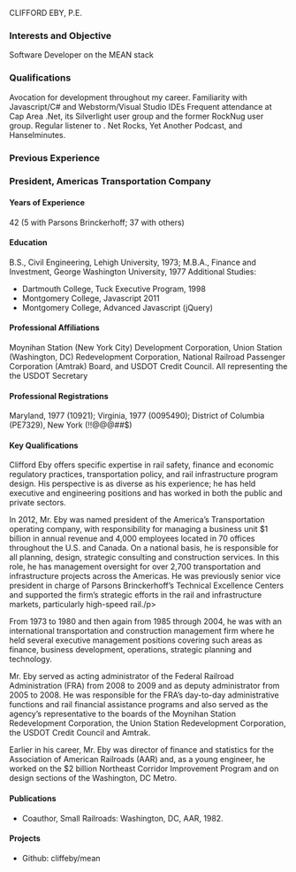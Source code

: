 CLIFFORD EBY, P.E.

### Interests and Objective

Software Developer on the MEAN stack

### Qualifications

Avocation for development throughout my career. Familiarity with Javascript/C# and Webstorm/Visual Studio IDEs Frequent attendance at Cap Area .Net, its Silverlight user group and the former RockNug user group. Regular listener to . Net Rocks, Yet Another Podcast, and Hanselminutes.

### Previous Experience

### President, Americas Transportation Company

<section>

#### Years of Experience

42 (5 with Parsons Brinckerhoff; 37 with others)</section>

#### Education

B.S., Civil Engineering, Lehigh University, 1973; M.B.A., Finance and Investment, George Washington University, 1977 Additional Studies:

*   Dartmouth College, Tuck Executive Program, 1998
*   Montgomery College, Javascript 2011
*   Montgomery College, Advanced Javascript (jQuery)

<section>

#### Professional Affiliations

Moynihan Station (New York City) Development Corporation, Union Station (Washington, DC) Redevelopment Corporation, National Railroad Passenger Corporation (Amtrak) Board, and USDOT Credit Council. All representing the the USDOT Secretary</section>

<section>

#### Professional Registrations

Maryland, 1977 (10921); Virginia, 1977 (0095490); District of Columbia (PE7329), New York (!!@@@##$)</section>

<section>

#### Key Qualifications

Clifford Eby offers specific expertise in rail safety, finance and economic regulatory practices, transportation policy, and rail infrastructure program design. His perspective is as diverse as his experience; he has held executive and engineering positions and has worked in both the public and private sectors.

In 2012, Mr. Eby was named president of the America’s Transportation operating company, with responsibility for managing a business unit $1 billion in annual revenue and 4,000 employees located in 70 offices throughout the U.S. and Canada. On a national basis, he is responsible for all planning, design, strategic consulting and construction services. In this role, he has management oversight for over 2,700 transportation and infrastructure projects across the Americas. He was previously senior vice president in charge of Parsons Brinckerhoff’s Technical Excellence Centers and supported the firm’s strategic efforts in the rail and infrastructure markets, particularly high-speed rail./p>

From 1973 to 1980 and then again from 1985 through 2004, he was with an international transportation and construction management firm where he held several executive management positions covering such areas as finance, business development, operations, strategic planning and technology.

Mr. Eby served as acting administrator of the Federal Railroad Administration (FRA) from 2008 to 2009 and as deputy administrator from 2005 to 2008\. He was responsible for the FRA’s day-to-day administrative functions and rail financial assistance programs and also served as the agency’s representative to the boards of the Moynihan Station Redevelopment Corporation, the Union Station Redevelopment Corporation, the USDOT Credit Council and Amtrak.

Earlier in his career, Mr. Eby was director of finance and statistics for the Association of American Railroads (AAR) and, as a young engineer, he worked on the $2 billion Northeast Corridor Improvement Program and on design sections of the Washington, DC Metro.

#### Publications

*   Coauthor, Small Railroads: Washington, DC, AAR, 1982\.

#### Projects

*   Github: cliffeby/mean

</section>
